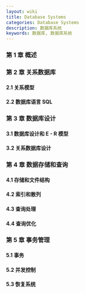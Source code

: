 ```yaml
---
layout: wiki
title: Database Systems
categories: Database Systems
description: 数据库系统
keywords: 数据库, 数据库系统
---
```


### 第 1 章 概述

### 第 2 章 关系数据库

#### 2.1 关系模型

#### 2.2 数据库语言 SQL

### 第 3 章 数据库设计

#### 3.1 数据库设计和 E - R 模型

#### 3.2 关系数据库设计

### 第 4 章 数据存储和查询

#### 4.1 存储和文件结构

#### 4.2 索引和散列

#### 4.3 查询处理

#### 4.4 查询优化

### 第 5 章 事务管理

#### 5.1 事务

#### 5.2 并发控制

#### 5.3 恢复系统